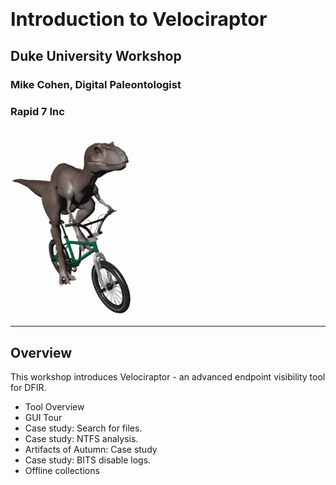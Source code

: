 <!-- .slide: class="title" -->

<h1 style="font-size: 4ex">Introduction to Velociraptor</h1>

<div class="inset">

## Duke University Workshop

### Mike Cohen, Digital Paleontologist
### Rapid 7 Inc

</div>

<img src="/resources/velo_bike.gif" class="fixed" style=" right: 0px;  bottom: -100px; height: 300px; z-index: -10;"/>

---

<!-- .slide: class="content" -->
## Overview

This workshop introduces Velociraptor - an advanced endpoint
visibility tool for DFIR.

* Tool Overview
* GUI Tour
* Case study: Search for files.
* Case study: NTFS analysis.
* Artifacts of Autumn: Case study
* Case study: BITS disable logs.
* Offline collections
